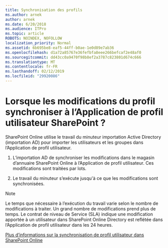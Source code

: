 ```yaml
---
title: Synchronisation des profils
ms.author: arnek
author: arnek
ms.date: 6/20/2018
ms.audience: ITPro
ms.topic: article
ROBOTS: NOINDEX, NOFOLLOW
localization_priority: Normal
ms.assetid: 6b695be8-eaf5-44ff-b0ae-1e0d89e7ab36
ms.openlocfilehash: d1a72a85767e36fefbfa8eee266befcaf2e48af0
ms.sourcegitcommit: dd43cc0a9470f98b8ef2a3787c823801d674c666
ms.translationtype: MT
ms.contentlocale: fr-FR
ms.lasthandoff: 02/12/2019
ms.locfileid: "29920086"
---
```

# <a name="when-do-my-profile-changes-sync-to-the-sharepoint-user-profile-application"></a>Lorsque les modifications du profil synchroniser à l’Application de profil utilisateur SharePoint ?

SharePoint Online utilise le travail du minuteur importation Active Directory (importation AD) pour importer les utilisateurs et les groupes dans l’Application de profil utilisateur. 
  
1. L’importation AD de synchroniser les modifications dans le magasin d’annuaire SharePoint Online à l’Application de profil utilisateur. Ces modifications sont traitées par lots.
    
2. Le travail du minuteur s’exécute jusqu'à ce que les modifications sont synchronisées.
    
> [!NOTE]
> Le temps que nécessaire à l’exécution du travail varie selon le nombre de modifications à traiter. Un grand nombre de modifications prend plus de temps. Le contrat de niveau de Service (SLA) indique une modification apportée à un utilisateur dans SharePoint Online Directory est reflétée dans l’Application de profil utilisateur dans les 24 heures. 
  
[Plus d’informations sur la synchronisation de profil utilisateur dans SharePoint Online](https://go.microsoft.com/fwlink/?linkid=875671)
  

